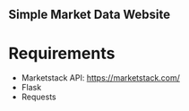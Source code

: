  ## Simple Market Data Website

 # Requirements
  - Marketstack API: https://marketstack.com/
  - Flask
  - Requests
 
 
